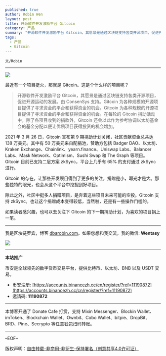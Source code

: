 ```yaml
---
published: true
author: Robin Wen
layout: post
title: 开源软件开发激励平台 Gitcoin
category: 产品
summary: "开源软件开发激励平台 Gitcoin，其愿景是通过区块链支持各类开源项目，促进开源运动的发展。由 ConsenSys 支持。Gitcoin 为各种规模的开源项目提供了寻求资金的平台和获得资金的机会。Gitcoin 为各种规模的开源项目提供了寻求资金的平台和获得资金的机会。在每轮的 Gitcoin 捐助活动中，除了各项目收到的捐款外，Gitcoin 还会以此作为参考协调以太坊基金会的基金分配以便让优质项目获得投资的机会增加。"
tags:
  - 产品
  - Gitcoin
---
```


`文/Robin`

***

![](https://cdn.dbarobin.com/khvg4pi.png)

最近有一个项目挺火，那就是 Gitcoin。这是个什么样的项目呢？

> 开源软件开发激励平台 Gitcoin，其愿景是通过区块链支持各类开源项目，促进开源运动的发展。由 ConsenSys 支持。Gitcoin 为各种规模的开源项目提供了寻求资金的平台和获得资金的机会。Gitcoin 为各种规模的开源项目提供了寻求资金的平台和获得资金的机会。在每轮的 Gitcoin 捐助活动中，除了各项目收到的捐款外，Gitcoin 还会以此作为参考协调以太坊基金会的基金分配以便让优质项目获得投资的机会增加。

2021 年 3 月 26 日，Gitcoin 宣布第 9 期捐助计划关闭，社区贡献资金总共达 138 万美元。其中有 50 万美元来自配捐池，赞助方包括 Badger DAO、以太坊、Kraken Exchange、Chainlink、yearn.finance、Uniswap Labs、Balancer Labs、Mask Network、Optimism、Sushi Swap 和 The Graph 等项目。Gitcoin 目前已支持二层方案 zkSync，平台上几乎有 65% 的支付通过 zkSync 进行。

Gitcoin 的存在，让那些开发项目得到了更多的关注，捐赠是小，曝光才是大。那些独特的眼光，也会从这个平台中挖掘到好项目。

除此之外，社区中挺多人捐赠项目，是奔着这些项目未来可能的空投。Gitcoin 支持 zkSync，也让这个捐赠成本变得较低，当然啦，还是有一些操作门槛的。

如果读者感兴趣，也可以去关注下 Gitcoin 的下一期捐助计划，为喜欢的项目捐上一笔。

***

我是区块链罗宾，博客 [dbarobin.com](https://dbarobin.com/)。如果您想和我交流，我的微信: **Wentasy**

![](https://cdn.dbarobin.com/v4yywe2.png)

***

**本站推广**

币安是全球领先的数字货币交易平台，提供比特币、以太坊、BNB 以及 USDT 交易。

* 币安注册: [https://accounts.binancezh.cc/cn/register/?ref=11190872](https://accounts.binancezh.cc/cn/register/?ref=11190872)
* 邀请码: **11190872**

***

本博客开通了 Donate Cafe 打赏，支持 Mixin Messenger、Blockin Wallet、imToken、Blockchain Wallet、Ownbit、Cobo Wallet、bitpie、DropBit、BRD、Pine、Secrypto 等任意钱包扫码转账。

<center>
    <div class="--donate-button"
         data-button-id="f8b9df0d-af9a-460d-8258-d3f435445075"
    ></div>
</center>

***

–EOF–

版权声明：[自由转载-非商用-非衍生-保持署名（创意共享4.0许可证）](http://creativecommons.org/licenses/by-nc-nd/4.0/deed.zh)